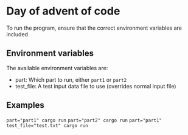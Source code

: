 # Day of advent of code
To run the program, ensure that the correct environment variables are included

## Environment variables
The available environment variables are:
 - part: Which part to run, either `part1` or `part2`
 - test_file: A test input data file to use (overrides normal input file)

## Examples
`part="part1" cargo run`
`part="part2" cargo run`
`part="part1" test_file="test.txt" cargo run`